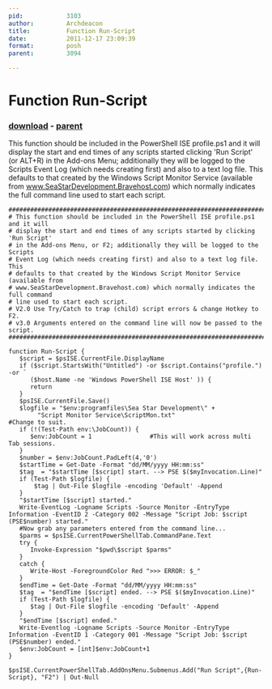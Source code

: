 ```yaml
---
pid:            3103
author:         Archdeacon
title:          Function Run-Script
date:           2011-12-17 23:09:39
format:         posh
parent:         3094

---
```


# Function Run-Script

### [download](//scripts/3103.ps1) - [parent](//scripts/3094.md)

This function should be included in the PowerShell ISE profile.ps1 and it will display the start and end times of any scripts started clicking 'Run Script' (or ALT+R) in the Add-ons Menu; additionally they will be logged to the Scripts Event Log (which needs creating first) and also to a text log file. This defaults to that created by the Windows Script Monitor Service (available from www.SeaStarDevelopment.Bravehost.com) which normally indicates the full command line used to start each script.

```posh
#################################################################################
# This function should be included in the PowerShell ISE profile.ps1 and it will 
# display the start and end times of any scripts started by clicking 'Run Script'
# in the Add-ons Menu, or F2; additionally they will be logged to the Scripts
# Event Log (which needs creating first) and also to a text log file. This 
# defaults to that created by the Windows Script Monitor Service (available from 
# www.SeaStarDevelopment.Bravehost.com) which normally indicates the full command
# line used to start each script.
# V2.0 Use Try/Catch to trap (child) script errors & change Hotkey to F2.
# v3.0 Arguments entered on the command line will now be passed to the script.
#################################################################################

function Run-Script {
   $script = $psISE.CurrentFile.DisplayName
   if ($script.StartsWith("Untitled") -or $script.Contains("profile.") -or `
      ($host.Name -ne 'Windows PowerShell ISE Host' )) {
      return
   }
   $psISE.CurrentFile.Save()
   $logfile = "$env:programfiles\Sea Star Development\" + 
        "Script Monitor Service\ScriptMon.txt"                   #Change to suit.        
   if (!(Test-Path env:\JobCount)) {
      $env:JobCount = 1                #This will work across multi Tab sessions.
   }
   $number = $env:JobCount.PadLeft(4,'0')
   $startTime = Get-Date -Format "dd/MM/yyyy HH:mm:ss"
   $tag  = "$startTime [$script] start. --> PSE $($myInvocation.Line)"
   if (Test-Path $logfile) {
       $tag | Out-File $logfile -encoding 'Default' -Append
   }
   "$startTime [$script] started." 
   Write-EventLog -Logname Scripts -Source Monitor -EntryType Information -EventID 2 -Category 002 -Message "Script Job: $script (PSE$number) started."
   #Now grab any parameters entered from the command line...
   $parms = $psISE.CurrentPowerShellTab.CommandPane.Text
   try {
      Invoke-Expression "$pwd\$script $parms"
   }
   catch {
      Write-Host -ForegroundColor Red ">>> ERROR: $_"
   }
   $endTime = Get-Date -Format "dd/MM/yyyy HH:mm:ss"
   $tag  = "$endTime [$script] ended. --> PSE $($myInvocation.Line)"
   if (Test-Path $logfile) {
      $tag | Out-File $logfile -encoding 'Default' -Append
   }
   "$endTime [$script] ended."
   Write-Eventlog -Logname Scripts -Source Monitor -EntryType Information -EventID 1 -Category 001 -Message "Script Job: $script (PSE$number) ended."
   $env:JobCount = [int]$env:JobCount+1
}

$psISE.CurrentPowerShellTab.AddOnsMenu.Submenus.Add("Run Script",{Run-Script}, "F2") | Out-Null

```
